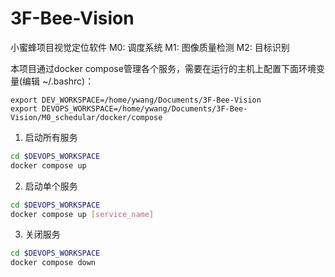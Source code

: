 # 3F-Bee-Vision
小蜜蜂项目视觉定位软件
M0: 调度系统
M1: 图像质量检测
M2: 目标识别

本项目通过docker compose管理各个服务，需要在运行的主机上配置下面环境变量(编辑 ~/.bashrc)：
```
export DEV_WORKSPACE=/home/ywang/Documents/3F-Bee-Vision
export DEVOPS_WORKSPACE=/home/ywang/Documents/3F-Bee-Vision/M0_schedular/docker/compose
```

1. 启动所有服务

```bash
cd $DEVOPS_WORKSPACE
docker compose up
```

2. 启动单个服务

```bash
cd $DEVOPS_WORKSPACE
docker compose up [service_name]
```

3. 关闭服务

```bash
cd $DEVOPS_WORKSPACE
docker compose down
```
